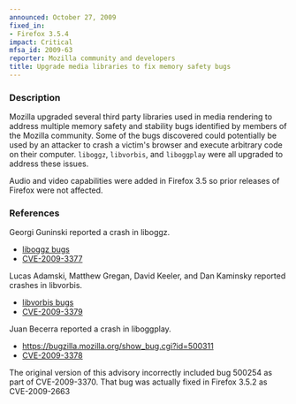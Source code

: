 ```yaml
---
announced: October 27, 2009
fixed_in:
- Firefox 3.5.4
impact: Critical
mfsa_id: 2009-63
reporter: Mozilla community and developers
title: Upgrade media libraries to fix memory safety bugs
---
```


<h3>Description</h3>

<p>Mozilla upgraded several third party libraries used in media
rendering to address multiple memory safety and stability bugs
identified by members of the Mozilla community.  Some of the bugs
discovered could potentially be used by an attacker to crash a
victim's browser and execute arbitrary code on their
computer.  <code>liboggz</code>, <code>libvorbis</code>,
and <code>liboggplay</code> were all upgraded to address these
issues.</p>

<p class="note">Audio and video capabilities were added in Firefox 3.5
so prior releases of Firefox were not affected.</p>

<h3>References</h3>

<p>Georgi Guninski reported a crash in liboggz.</p>
<ul>
  <li><a href="https://bugzilla.mozilla.org/buglist.cgi?bug_id=515376,512327">liboggz bugs</a></li>
  <li><a class="ex-ref" href="http://cve.mitre.org/cgi-bin/cvename.cgi?name=CVE-2009-3377">CVE-2009-3377</a></li>
</ul>

<p>Lucas Adamski, Matthew Gregan, David Keeler, and Dan Kaminsky reported crashes in libvorbis.</p>
<ul>
  <li><a href="https://bugzilla.mozilla.org/buglist.cgi?bug_id=501279,499512,515889,507167">libvorbis bugs</a></li>
  <li><a class="ex-ref" href="http://cve.mitre.org/cgi-bin/cvename.cgi?name=CVE-2009-3379">CVE-2009-3379</a></li>
</ul>

<p>Juan Becerra reported a crash in liboggplay.</p>
<ul>
  <li><a href="https://bugzilla.mozilla.org/show_bug.cgi?id=500311">https://bugzilla.mozilla.org/show_bug.cgi?id=500311</a></li>
  <li><a class="ex-ref" href="http://cve.mitre.org/cgi-bin/cvename.cgi?name=CVE-2009-3378">CVE-2009-3378</a></li>
</ul>

<p class="note">The original version of this advisory incorrectly included
bug 500254 as part of CVE-2009-3370. That bug was actually fixed in
Firefox 3.5.2 as CVE-2009-2663</p>


